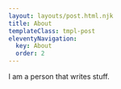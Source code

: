 ```yaml
---
layout: layouts/post.html.njk
title: About
templateClass: tmpl-post
eleventyNavigation:
  key: About
  order: 2
---
```


I am a person that writes stuff.
